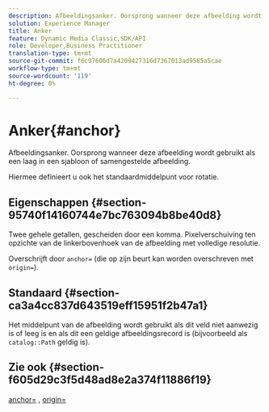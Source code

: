 ```yaml
---
description: Afbeeldingsanker. Oorsprong wanneer deze afbeelding wordt gebruikt als een laag in een sjabloon of samengestelde afbeelding.
solution: Experience Manager
title: Anker
feature: Dynamic Media Classic,SDK/API
role: Developer,Business Practitioner
translation-type: tm+mt
source-git-commit: f6c97606d7a4209427316d7367013ad9585a5cae
workflow-type: tm+mt
source-wordcount: '119'
ht-degree: 0%

---
```



# Anker{#anchor}

Afbeeldingsanker. Oorsprong wanneer deze afbeelding wordt gebruikt als een laag in een sjabloon of samengestelde afbeelding.

Hiermee definieert u ook het standaardmiddelpunt voor rotatie.

## Eigenschappen {#section-95740f14160744e7bc763094b8be40d8}

Twee gehele getallen, gescheiden door een komma. Pixelverschuiving ten opzichte van de linkerbovenhoek van de afbeelding met volledige resolutie.

Overschrijft door `anchor=` (die op zijn beurt kan worden overschreven met `origin=`).

## Standaard {#section-ca3a4cc837d643519eff15951f2b47a1}

Het middelpunt van de afbeelding wordt gebruikt als dit veld niet aanwezig is of leeg is en als dit een geldige afbeeldingsrecord is (bijvoorbeeld als `catalog::Path` geldig is).

## Zie ook {#section-f605d29c3f5d48ad8e2a374f11886f19}

[anchor=](/help/aem-is-ir-api/is-api/http-ref/image-serving-api-ref/c-http-protocol-reference/c-command-reference/r-anchor.md) ,  [origin=](/help/aem-is-ir-api/is-api/http-ref/image-serving-api-ref/c-http-protocol-reference/c-command-reference/r-origin.md)
